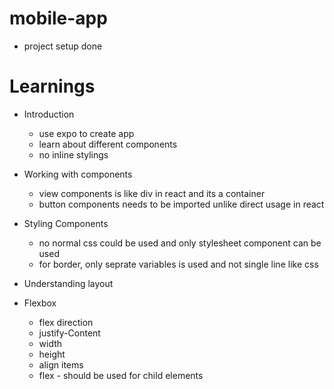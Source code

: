 # mobile-app
- project setup done


# Learnings

- Introduction
  - use expo to create app
  - learn about different components
  - no inline stylings

- Working with components
  - view components is like div in react and its a container
  - button components needs to be imported unlike direct usage in react

- Styling Components
  - no normal css could be used and only stylesheet component can be used
  - for border, only seprate variables is used and not single line like css

- Understanding layout

- Flexbox
  - flex direction
  - justify-Content
  - width
  - height
  - align items
  - flex - should be used for child elements